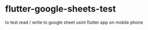 # flutter-google-sheets-test
to test read / write to google sheet usint flutter app on mobile phone
